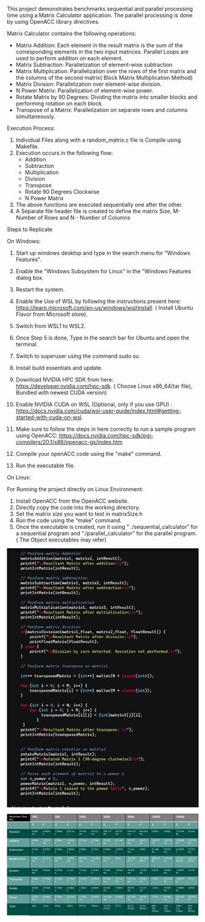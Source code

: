 This project demonstrates benchmarks sequential and parallel processing time using a Matrix Calculator application. The parallel processing is done by using OpenACC library directives. 

Matrix Calculator contains the following operations:


- Matrix Addition: Each element in the result matrix is the sum of the corresponding elements in the two input matrices. Parallel Loops are used to perform addition on each element.
- Matrix Subtraction: Parallelization of element-wise subtraction
- Matrix Multiplication: Parallelization over the rows of the first matrix and the columns of the second matrix( Block Matrix Multiplication Method)
- Matrix Division: Parallelization over element-wise division.
- N Power Matrix: Parallelization of element-wise power.
- Rotate Matrix by 90 Degrees: Dividing the matrix into smaller blocks and performing rotation on each block.
- Transpose of a Matrix: Parallelization on separate rows and columns simultaneously. 


Execution Process:
1) Individual Files along with a random_matrix.c file is Compile using Makefile.
2) Execution occurs in the following flow:
	- Addition
	- Subtraction
	- Multiplication
	- Division
	- Transpose	
	- Rotate 90 Degrees Clockwise
	- N Power Matrix
3) The above functions are executed sequentially one after the other.
4) A Separate file header file is created to define the matrix Size, M- Number of Rows and N - Number of Columns

Steps to Replicate

On Windows:

1) Start up windows desktop and type in the search menu for "Windows Features".

2) Enable the "Windows Subsystem for Linux" in the "Windows Features dialog box. 

3) Restart the system.

4) Enable the Use of WSL by following the instructions present here: https://learn.microsoft.com/en-us/windows/wsl/install. ( Install Ubuntu Flavor from Microsoft store).

5) Switch from WSL1 to WSL2.

6) Once Step 5 is done, Type in the search bar for Ubuntu and open the terminal.

7) Switch to superuser using the command sudo su.

8) Install build essentials and update.

9) Download NVIDIA HPC SDK from here: https://developer.nvidia.com/hpc-sdk. ( Choose Linux x86_64(tar file), Bundled with newest CUDA version) 

10) Enable NVIDIA CUDA on WSL (Optional, only if you use GPU) : https://docs.nvidia.com/cuda/wsl-user-guide/index.html#getting-started-with-cuda-on-wsl.

11) Make sure to follow the steps in here correctly to run a sample program using OpenACC: https://docs.nvidia.com/hpc-sdk/pgi-compilers/20.1/x86/openacc-gs/index.htm

12) Compile your openACC code using the "make" command.

13) Run the executable file. 


On Linux:

For Running the project directly on Linux Environment:

1) Install OpenACC from the OpenACC website.
2) Directly copy the code into the working directory.
3) Set the matrix size you want to test in matrixSize.h
4) Run the code using the “make” command.
5) Once the executable is created, run it using 
“ ./sequential_calculator” for a sequential program and “./parallel_calculator” for the parallel program.  ( The Object executables may refer)

![List of Operations](./List_of_Operations.png)

![Sequential and Parallel Processing Time Table](./Sequential_and_Parallel_Processing_Time_Table.png)

